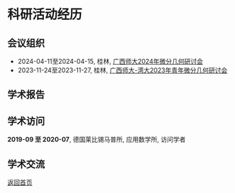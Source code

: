 # 科研活动经历

## 会议组织
- 2024-04-11至2024-04-15, 桂林, [广西师大2024年微分几何研讨会](files/广西师大2024年微分几何研讨会.pdf)
- 2023-11-24至2023-11-27, 桂林, [广西师大-湾大2023年青年微分几何研讨会](files/广西师大-湾大2023年青年微分几何研讨会.pdf)

## 学术报告

## 学术访问
**2019-09 至 2020-07**, 德国莱比锡马普所, 应用数学所, 访问学者

## 学术交流

[返回首页](index.md)
